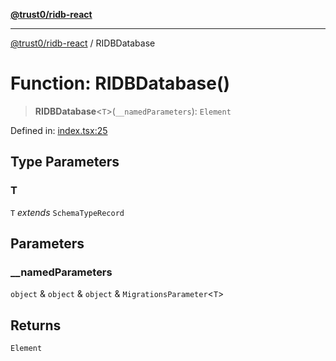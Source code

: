 [**@trust0/ridb-react**](../README.md)

***

[@trust0/ridb-react](../README.md) / RIDBDatabase

# Function: RIDBDatabase()

> **RIDBDatabase**\<`T`\>(`__namedParameters`): `Element`

Defined in: [index.tsx:25](https://github.com/trust0-project/RIDB/blob/3acbe8c131d5e3c448607928fea7f7a9f9b602e4/packages/ridb-react/src/index.tsx#L25)

## Type Parameters

### T

`T` *extends* `SchemaTypeRecord`

## Parameters

### \_\_namedParameters

`object` & `object` & `object` & `MigrationsParameter`\<`T`\>

## Returns

`Element`
